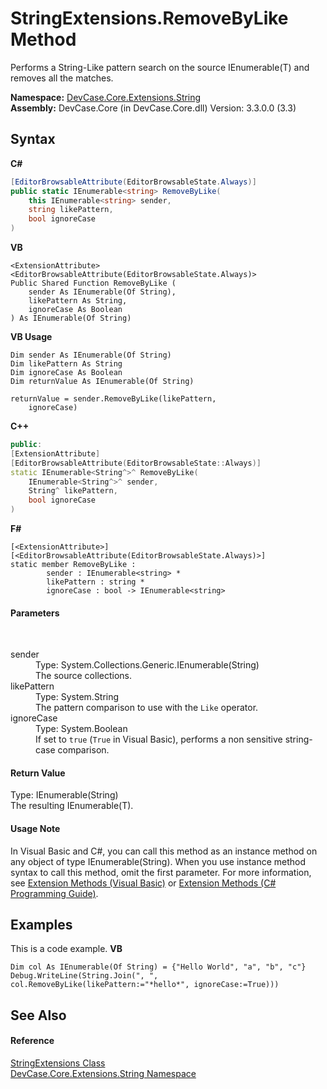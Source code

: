 # StringExtensions.RemoveByLike Method 
 

Performs a String-Like pattern search on the source IEnumerable(T) and removes all the matches.

**Namespace:**&nbsp;<a href="N_DevCase_Core_Extensions_String">DevCase.Core.Extensions.String</a><br />**Assembly:**&nbsp;DevCase.Core (in DevCase.Core.dll) Version: 3.3.0.0 (3.3)

## Syntax

**C#**<br />
``` C#
[EditorBrowsableAttribute(EditorBrowsableState.Always)]
public static IEnumerable<string> RemoveByLike(
	this IEnumerable<string> sender,
	string likePattern,
	bool ignoreCase
)
```

**VB**<br />
``` VB
<ExtensionAttribute>
<EditorBrowsableAttribute(EditorBrowsableState.Always)>
Public Shared Function RemoveByLike ( 
	sender As IEnumerable(Of String),
	likePattern As String,
	ignoreCase As Boolean
) As IEnumerable(Of String)
```

**VB Usage**<br />
``` VB Usage
Dim sender As IEnumerable(Of String)
Dim likePattern As String
Dim ignoreCase As Boolean
Dim returnValue As IEnumerable(Of String)

returnValue = sender.RemoveByLike(likePattern, 
	ignoreCase)
```

**C++**<br />
``` C++
public:
[ExtensionAttribute]
[EditorBrowsableAttribute(EditorBrowsableState::Always)]
static IEnumerable<String^>^ RemoveByLike(
	IEnumerable<String^>^ sender, 
	String^ likePattern, 
	bool ignoreCase
)
```

**F#**<br />
``` F#
[<ExtensionAttribute>]
[<EditorBrowsableAttribute(EditorBrowsableState.Always)>]
static member RemoveByLike : 
        sender : IEnumerable<string> * 
        likePattern : string * 
        ignoreCase : bool -> IEnumerable<string> 

```


#### Parameters
&nbsp;<dl><dt>sender</dt><dd>Type: System.Collections.Generic.IEnumerable(String)<br />The source collections.</dd><dt>likePattern</dt><dd>Type: System.String<br />The pattern comparison to use with the `Like` operator.</dd><dt>ignoreCase</dt><dd>Type: System.Boolean<br />If set to `true` (`True` in Visual Basic), performs a non sensitive string-case comparison.</dd></dl>

#### Return Value
Type: IEnumerable(String)<br />The resulting IEnumerable(T).

#### Usage Note
In Visual Basic and C#, you can call this method as an instance method on any object of type IEnumerable(String). When you use instance method syntax to call this method, omit the first parameter. For more information, see <a href="https://docs.microsoft.com/dotnet/visual-basic/programming-guide/language-features/procedures/extension-methods">Extension Methods (Visual Basic)</a> or <a href="https://docs.microsoft.com/dotnet/csharp/programming-guide/classes-and-structs/extension-methods">Extension Methods (C# Programming Guide)</a>.

## Examples
This is a code example. 
**VB**<br />
``` VB
Dim col As IEnumerable(Of String) = {"Hello World", "a", "b", "c"}
Debug.WriteLine(String.Join(", ", col.RemoveByLike(likePattern:="*hello*", ignoreCase:=True)))
```


## See Also


#### Reference
<a href="T_DevCase_Core_Extensions_String_StringExtensions">StringExtensions Class</a><br /><a href="N_DevCase_Core_Extensions_String">DevCase.Core.Extensions.String Namespace</a><br />